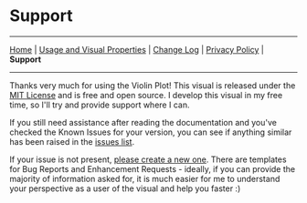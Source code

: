 # Support

---

[Home](../readme.md) | [Usage and Visual Properties](./usage.md) | [Change Log](./change_log.md) | [Privacy Policy](./privacy_policy.md) | **Support**

---

Thanks very much for using the Violin Plot! This visual is released under the [MIT License](https://en.wikipedia.org/wiki/MIT_License) and is free and open source. I develop this visual in my free time, so I'll try and provide support where I can.

If you still need assistance after reading the documentation and you've checked the Known Issues for your version, you can see if anything similar has been raised in the [issues list](https://github.com/dm-p/powerbi-visuals-violin-plot/issues).

If your issue is not present, [please create a new one](https://github.com/dm-p/powerbi-visuals-violin-plot/issues/new/choose). There are templates for Bug Reports and Enhancement Requests - ideally, if you can provide the majority of information asked for, it is much easier for me to understand your perspective as a user of the visual and help you faster :)
